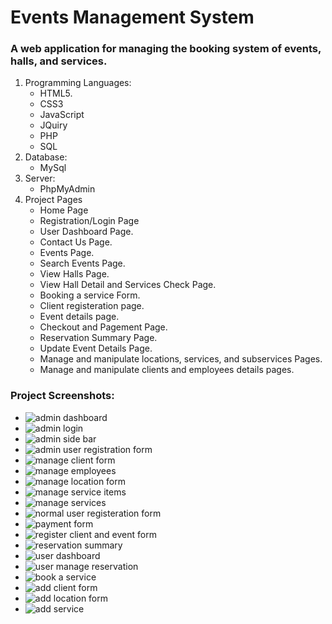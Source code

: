 # Events Management System

### A web application for managing the booking system of events, halls, and services.

1. Programming Languages:
    - HTML5.
    - CSS3
    - JavaScript
    - JQuiry
    - PHP
    - SQL
2. Database:
    - MySql
4. Server:
    - PhpMyAdmin
5. Project Pages
    *  Home Page
    *  Registration/Login Page
    *  User Dashboard Page. 
    *  Contact Us Page.
    *  Events Page.
    *  Search Events Page.
    *  View Halls Page.
    *  View Hall Detail and Services Check Page.
    *  Booking a service Form.
    *  Client registeration page.
    *  Event details page.
    *  Checkout and Pagement Page.
    *  Reservation Summary Page.
    *  Update Event Details Page.
    *  Manage and manipulate locations, services, and subservices Pages.
    *  Manage and manipulate clients and employees details pages.

### Project Screenshots:

- ![admin dashboard](https://github.com/AmatAlhakim/EventsManagementSystem/assets/93836202/2c680e00-a217-4c87-a40f-fa7726cc1a2d)
- ![admin login](https://github.com/AmatAlhakim/EventsManagementSystem/assets/93836202/e683a7b8-e21e-43c9-9565-2080605f68e6)
- ![admin side bar](https://github.com/AmatAlhakim/EventsManagementSystem/assets/93836202/eae0a3eb-9988-4620-aca2-ccac67eb17d6)
- ![admin user registration form](https://github.com/AmatAlhakim/EventsManagementSystem/assets/93836202/1b4ca537-d692-46ac-a39b-bf4840b516fa)
- ![manage client form](https://github.com/AmatAlhakim/EventsManagementSystem/assets/93836202/fe6202c5-ce60-4aeb-8f28-cd1f134e1e4a)
- ![manage employees](https://github.com/AmatAlhakim/EventsManagementSystem/assets/93836202/03454833-909b-4b01-bd01-edca5d00c575)
- ![manage location form](https://github.com/AmatAlhakim/EventsManagementSystem/assets/93836202/67a95e95-05d1-4429-b1ee-58cc0399afe8)
- ![manage service items](https://github.com/AmatAlhakim/EventsManagementSystem/assets/93836202/0b0575ef-1983-4b76-815a-6a7bd3461ec0)
- ![manage services ](https://github.com/AmatAlhakim/EventsManagementSystem/assets/93836202/e4484253-8510-4a54-ae4a-955830302990)
- ![normal user registeration form](https://github.com/AmatAlhakim/EventsManagementSystem/assets/93836202/91992923-2947-4c79-bda3-8d5fb0862073)
- ![payment form](https://github.com/AmatAlhakim/EventsManagementSystem/assets/93836202/98a69ea5-528e-4e73-9ed9-4bb75a08e668)
- ![register client and event form](https://github.com/AmatAlhakim/EventsManagementSystem/assets/93836202/31a273ef-515c-437c-af1b-396d106695a1)
- ![reservation summary](https://github.com/AmatAlhakim/EventsManagementSystem/assets/93836202/65a6984e-25ce-4f8d-b1fa-30fc28eba51f)
- ![user dashboard](https://github.com/AmatAlhakim/EventsManagementSystem/assets/93836202/398c9bd4-17c3-43ce-8496-286e9ba7f304)
- ![user manage reservation](https://github.com/AmatAlhakim/EventsManagementSystem/assets/93836202/71c81e2e-d4d3-4ca1-8e9c-ddbe2f580e93)
- ![book a service ](https://github.com/AmatAlhakim/EventsManagementSystem/assets/93836202/baa6ca63-3efc-4549-a3ee-af14824dd619)
- ![add client form](https://github.com/AmatAlhakim/EventsManagementSystem/assets/93836202/cac00872-d375-47b8-9722-3ed268a57222)
- ![add location form](https://github.com/AmatAlhakim/EventsManagementSystem/assets/93836202/e5363087-1515-4a13-a142-3dbc598c6591)
- ![add service ](https://github.com/AmatAlhakim/EventsManagementSystem/assets/93836202/7c195b14-fcac-4ce8-b2b1-ffb11d877127)
